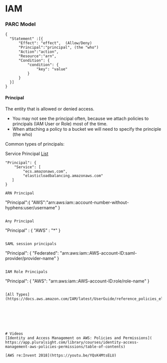 # IAM

### PARC Model
```
{
  "Statement" :[{
      "Effect": "effect",  (Allow/Deny)
      "Principal":"principal", (the "who")
      "Action":"action", 
      "Resource":"arn",
      "Condition": {
          "condition": {
              "key": "value"
          }
      }
  }]
}
```

#### Principal
The entity that is allowed or denied access. 

- You may not see the principal often, because we attach policies to principals (IAM User or Role) most of the time.
- When attaching a policy to a bucket we will need to specify the principle (the who)

Common types of principals:

Service Principal [List](service-principals.md)
```
"Principal": {
    "Service": [
        "ecs.amazonaws.com",
        "elasticloadbalancing.amazonaws.com"
   ]
}

ARN Principal
```
"Principal":{
    "AWS":"arn:aws:iam::account-number-without-hyphens:user/username"
}
```

Any Principal
```
"Principal" : { "AWS" : "*" }
```

SAML session principals
```
"Principal": { 
    "Federated": "arn:aws:iam::AWS-account-ID:saml-provider/provider-name" 
}

```

IAM Role Principals
```
"Principal": { 
    "AWS": "arn:aws:iam::AWS-account-ID:role/role-name" 
}
```

[All Types](https://docs.aws.amazon.com/IAM/latest/UserGuide/reference_policies_elements_principal.html)







# Videos
[Identity and Access Management on AWS: Policies and Permissions](
https://app.pluralsight.com/library/courses/identity-access-management-aws-policies-permissions/table-of-contents)

[AWS re:Invent 2018](https://youtu.be/YQsK4MtsELU)
